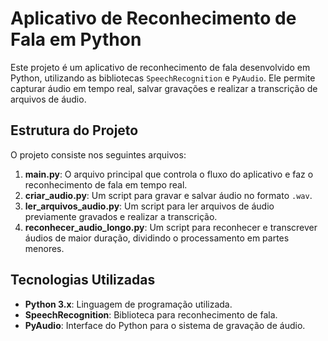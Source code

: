 # Aplicativo de Reconhecimento de Fala em Python

Este projeto é um aplicativo de reconhecimento de fala desenvolvido em Python, utilizando as bibliotecas `SpeechRecognition` e `PyAudio`. Ele permite capturar áudio em tempo real, salvar gravações e realizar a transcrição de arquivos de áudio.

## Estrutura do Projeto

O projeto consiste nos seguintes arquivos:

1. **main.py**: O arquivo principal que controla o fluxo do aplicativo e faz o reconhecimento de fala em tempo real.
2. **criar_audio.py**: Um script para gravar e salvar áudio no formato `.wav`.
3. **ler_arquivos_audio.py**: Um script para ler arquivos de áudio previamente gravados e realizar a transcrição.
4. **reconhecer_audio_longo.py**: Um script para reconhecer e transcrever áudios de maior duração, dividindo o processamento em partes menores.

## Tecnologias Utilizadas

- **Python 3.x**: Linguagem de programação utilizada.
- **SpeechRecognition**: Biblioteca para reconhecimento de fala.
- **PyAudio**: Interface do Python para o sistema de gravação de áudio.


